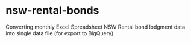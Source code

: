 # nsw-rental-bonds
Converting monthly Excel Spreadsheet NSW Rental bond lodgment data into single data file (for export to BigQuery)
